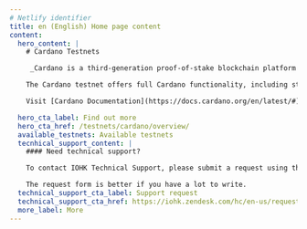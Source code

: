 ```yaml
---
# Netlify identifier
title: en (English) Home page content
content:
  hero_content: |
    # Cardano Testnets

     _Cardano is a third-generation proof-of-stake blockchain platform and home to the ada cryptocurrency. The Cardano testnet sits at the vanguard of the network's development. It provides a sandboxed environment for continuing innovation, harnessing the power of our community to iterate and improve._

    The Cardano testnet offers full Cardano functionality, including stake pool operation, transaction metadata, native tokens, and more. The testnet is open to any stake pool operator, developer, or commercial partner who wishes to join us in building the future.

    Visit [Cardano Documentation](https://docs.cardano.org/en/latest/#) to read documentation that supports features that are live on Cardano mainnet. If you are interested in building tools on Cardano, integrating with Cardano, and connecting with the wider developer community, please visit the [Cardano Developer Portal](https://developers.cardano.org/home/).

  hero_cta_label: Find out more
  hero_cta_href: /testnets/cardano/overview/
  available_testnets: Available testnets
  tecnhical_support_content: |
    #### Need technical support?

    To contact IOHK Technical Support, please submit a request using the Submit a request form. You can also click on the Support button at the bottom right of your screen.

    The request form is better if you have a lot to write.
  technical_support_cta_label: Support request
  technical_support_cta_href: https://iohk.zendesk.com/hc/en-us/requests/new/
  more_label: More
---
```

